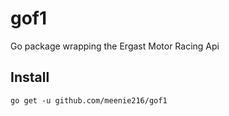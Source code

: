 # gof1
Go package wrapping the Ergast Motor Racing Api

## Install

```
go get -u github.com/meenie216/gof1
```

